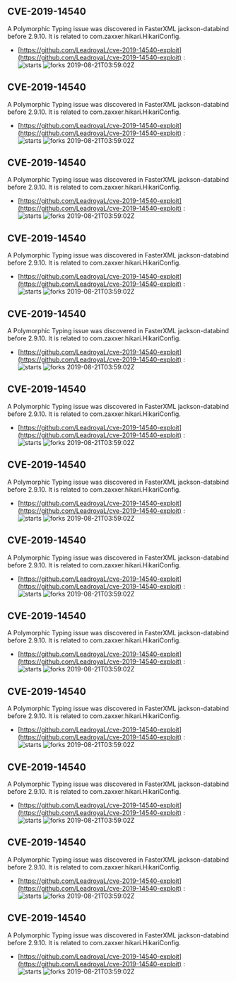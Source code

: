 ## CVE-2019-14540
 A Polymorphic Typing issue was discovered in FasterXML jackson-databind before 2.9.10. It is related to com.zaxxer.hikari.HikariConfig.

- [https://github.com/LeadroyaL/cve-2019-14540-exploit](https://github.com/LeadroyaL/cve-2019-14540-exploit) :  
![starts](https://img.shields.io/github/stars/LeadroyaL/cve-2019-14540-exploit.svg) 
![forks](https://img.shields.io/github/forks/LeadroyaL/cve-2019-14540-exploit.svg) 
2019-08-21T03:59:02Z

## CVE-2019-14540
 A Polymorphic Typing issue was discovered in FasterXML jackson-databind before 2.9.10. It is related to com.zaxxer.hikari.HikariConfig.

- [https://github.com/LeadroyaL/cve-2019-14540-exploit](https://github.com/LeadroyaL/cve-2019-14540-exploit) :  
![starts](https://img.shields.io/github/stars/LeadroyaL/cve-2019-14540-exploit.svg) 
![forks](https://img.shields.io/github/forks/LeadroyaL/cve-2019-14540-exploit.svg) 
2019-08-21T03:59:02Z

## CVE-2019-14540
 A Polymorphic Typing issue was discovered in FasterXML jackson-databind before 2.9.10. It is related to com.zaxxer.hikari.HikariConfig.

- [https://github.com/LeadroyaL/cve-2019-14540-exploit](https://github.com/LeadroyaL/cve-2019-14540-exploit) :  
![starts](https://img.shields.io/github/stars/LeadroyaL/cve-2019-14540-exploit.svg) 
![forks](https://img.shields.io/github/forks/LeadroyaL/cve-2019-14540-exploit.svg) 
2019-08-21T03:59:02Z

## CVE-2019-14540
 A Polymorphic Typing issue was discovered in FasterXML jackson-databind before 2.9.10. It is related to com.zaxxer.hikari.HikariConfig.

- [https://github.com/LeadroyaL/cve-2019-14540-exploit](https://github.com/LeadroyaL/cve-2019-14540-exploit) :  
![starts](https://img.shields.io/github/stars/LeadroyaL/cve-2019-14540-exploit.svg) 
![forks](https://img.shields.io/github/forks/LeadroyaL/cve-2019-14540-exploit.svg) 
2019-08-21T03:59:02Z

## CVE-2019-14540
 A Polymorphic Typing issue was discovered in FasterXML jackson-databind before 2.9.10. It is related to com.zaxxer.hikari.HikariConfig.

- [https://github.com/LeadroyaL/cve-2019-14540-exploit](https://github.com/LeadroyaL/cve-2019-14540-exploit) :  
![starts](https://img.shields.io/github/stars/LeadroyaL/cve-2019-14540-exploit.svg) 
![forks](https://img.shields.io/github/forks/LeadroyaL/cve-2019-14540-exploit.svg) 
2019-08-21T03:59:02Z

## CVE-2019-14540
 A Polymorphic Typing issue was discovered in FasterXML jackson-databind before 2.9.10. It is related to com.zaxxer.hikari.HikariConfig.

- [https://github.com/LeadroyaL/cve-2019-14540-exploit](https://github.com/LeadroyaL/cve-2019-14540-exploit) :  
![starts](https://img.shields.io/github/stars/LeadroyaL/cve-2019-14540-exploit.svg) 
![forks](https://img.shields.io/github/forks/LeadroyaL/cve-2019-14540-exploit.svg) 
2019-08-21T03:59:02Z

## CVE-2019-14540
 A Polymorphic Typing issue was discovered in FasterXML jackson-databind before 2.9.10. It is related to com.zaxxer.hikari.HikariConfig.

- [https://github.com/LeadroyaL/cve-2019-14540-exploit](https://github.com/LeadroyaL/cve-2019-14540-exploit) :  
![starts](https://img.shields.io/github/stars/LeadroyaL/cve-2019-14540-exploit.svg) 
![forks](https://img.shields.io/github/forks/LeadroyaL/cve-2019-14540-exploit.svg) 
2019-08-21T03:59:02Z

## CVE-2019-14540
 A Polymorphic Typing issue was discovered in FasterXML jackson-databind before 2.9.10. It is related to com.zaxxer.hikari.HikariConfig.

- [https://github.com/LeadroyaL/cve-2019-14540-exploit](https://github.com/LeadroyaL/cve-2019-14540-exploit) :  
![starts](https://img.shields.io/github/stars/LeadroyaL/cve-2019-14540-exploit.svg) 
![forks](https://img.shields.io/github/forks/LeadroyaL/cve-2019-14540-exploit.svg) 
2019-08-21T03:59:02Z

## CVE-2019-14540
 A Polymorphic Typing issue was discovered in FasterXML jackson-databind before 2.9.10. It is related to com.zaxxer.hikari.HikariConfig.

- [https://github.com/LeadroyaL/cve-2019-14540-exploit](https://github.com/LeadroyaL/cve-2019-14540-exploit) :  
![starts](https://img.shields.io/github/stars/LeadroyaL/cve-2019-14540-exploit.svg) 
![forks](https://img.shields.io/github/forks/LeadroyaL/cve-2019-14540-exploit.svg) 
2019-08-21T03:59:02Z

## CVE-2019-14540
 A Polymorphic Typing issue was discovered in FasterXML jackson-databind before 2.9.10. It is related to com.zaxxer.hikari.HikariConfig.

- [https://github.com/LeadroyaL/cve-2019-14540-exploit](https://github.com/LeadroyaL/cve-2019-14540-exploit) :  
![starts](https://img.shields.io/github/stars/LeadroyaL/cve-2019-14540-exploit.svg) 
![forks](https://img.shields.io/github/forks/LeadroyaL/cve-2019-14540-exploit.svg) 
2019-08-21T03:59:02Z

## CVE-2019-14540
 A Polymorphic Typing issue was discovered in FasterXML jackson-databind before 2.9.10. It is related to com.zaxxer.hikari.HikariConfig.

- [https://github.com/LeadroyaL/cve-2019-14540-exploit](https://github.com/LeadroyaL/cve-2019-14540-exploit) :  
![starts](https://img.shields.io/github/stars/LeadroyaL/cve-2019-14540-exploit.svg) 
![forks](https://img.shields.io/github/forks/LeadroyaL/cve-2019-14540-exploit.svg) 
2019-08-21T03:59:02Z

## CVE-2019-14540
 A Polymorphic Typing issue was discovered in FasterXML jackson-databind before 2.9.10. It is related to com.zaxxer.hikari.HikariConfig.

- [https://github.com/LeadroyaL/cve-2019-14540-exploit](https://github.com/LeadroyaL/cve-2019-14540-exploit) :  
![starts](https://img.shields.io/github/stars/LeadroyaL/cve-2019-14540-exploit.svg) 
![forks](https://img.shields.io/github/forks/LeadroyaL/cve-2019-14540-exploit.svg) 
2019-08-21T03:59:02Z

## CVE-2019-14540
 A Polymorphic Typing issue was discovered in FasterXML jackson-databind before 2.9.10. It is related to com.zaxxer.hikari.HikariConfig.

- [https://github.com/LeadroyaL/cve-2019-14540-exploit](https://github.com/LeadroyaL/cve-2019-14540-exploit) :  
![starts](https://img.shields.io/github/stars/LeadroyaL/cve-2019-14540-exploit.svg) 
![forks](https://img.shields.io/github/forks/LeadroyaL/cve-2019-14540-exploit.svg) 
2019-08-21T03:59:02Z

